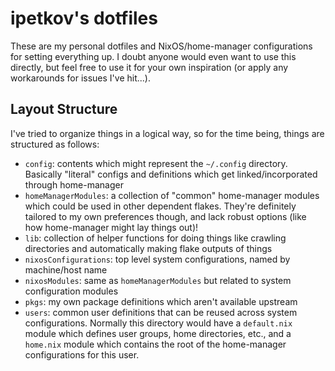 # ipetkov's dotfiles

These are my personal dotfiles and NixOS/home-manager configurations for
setting everything up. I doubt anyone would even want to use this directly,
but feel free to use it for your own inspiration (or apply any workarounds for
issues I've hit...).

## Layout Structure

I've tried to organize things in a logical way, so for the time being,
things are structured as follows:

* `config`: contents which might represent the `~/.config` directory. Basically
"literal" configs and definitions which get linked/incorporated through home-manager
* `homeManagerModules`: a collection of "common" home-manager modules which could be used
in other dependent flakes. They're definitely tailored to my own preferences though, and lack
robust options (like how home-manager might lay things out)!
* `lib`: collection of helper functions for doing things like crawling
directories and automatically making flake outputs of things
* `nixosConfigurations`: top level system configurations, named by machine/host name
* `nixosModules`: same as `homeManagerModules` but related to system configuration modules
* `pkgs`: my own package definitions which aren't available upstream
* `users`: common user definitions that can be reused across system configurations.
Normally this directory would have a `default.nix` module which defines user groups,
home directories, etc., and a `home.nix` module which contains the root of the
home-manager configurations for this user.
